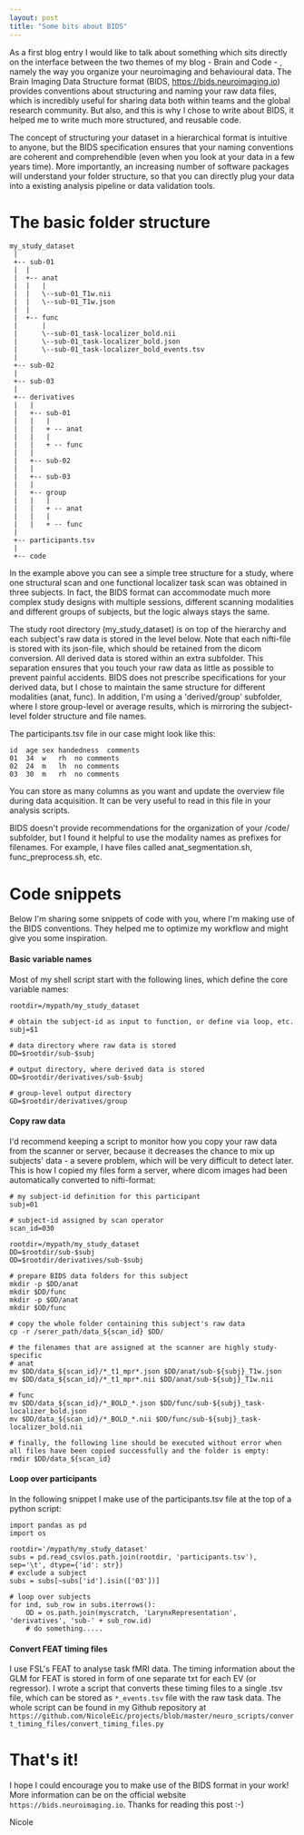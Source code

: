 ```yaml
---
layout: post
title: "Some bits about BIDS"
---
```


As a first blog entry I would like to talk about something which sits directly on the interface between the two themes of my blog - Brain and Code - , namely the way you organize your neuroimaging and behavioural data. The Brain Imaging Data Structure format (BIDS, https://bids.neuroimaging.io) provides conventions about structuring and naming your raw data files, which is incredibly useful for sharing data both within teams and the global research community. But also, and this is why I chose to write about BIDS, it helped me to write much more structured, and reusable code.

The concept of structuring your dataset in a hierarchical format is intuitive to anyone, but the BIDS specification ensures that your naming conventions are coherent and comprehendible (even when you look at your data in a few years time). More importantly, an increasing number of software packages will understand your folder structure, so that you can directly plug your data into a existing analysis pipeline or data validation tools.


# The basic folder structure

```
my_study_dataset
 |
 +-- sub-01
 |  |  
 |  +-- anat
 |  |   |
 |  |   \--sub-01_T1w.nii
 |  |   \--sub-01_T1w.json
 |  |
 |  +-- func
 |      |
 |      \--sub-01_task-localizer_bold.nii
 |      \--sub-01_task-localizer_bold.json
 |      \--sub-01_task-localizer_bold_events.tsv
 |
 +-- sub-02
 |    
 +-- sub-03
 |
 +-- derivatives
 |   |
 |   +-- sub-01
 |   |   |
 |   |   + -- anat
 |   |   |
 |   |   + -- func
 |   |
 |   +-- sub-02
 |   |    
 |   +-- sub-03
 |   |
 |   +-- group
 |   |   |
 |   |   + -- anat
 |   |   |
 |   |   + -- func
 |
 +-- participants.tsv
 |
 +-- code   
```

In the example above you can see a simple tree structure for a study, where one structural scan and one functional localizer task scan was obtained in three subjects. In fact, the BIDS format can accommodate much more complex study designs with multiple sessions, different scanning modalities and different groups of subjects, but the logic always stays the same.

The study root directory (my_study_dataset) is on top of the hierarchy and each subject's raw data is stored in the level below. Note that each nifti-file is stored with its json-file, which should be retained from the dicom conversion. All derived data is stored within an extra subfolder. This separation ensures that you touch your raw data as little as possible to prevent painful accidents. BIDS does not prescribe specifications for your derived data, but I chose to maintain the same structure for different modalities (anat, func). In addition, I'm using a 'derived/group' subfolder, where I store group-level or average results, which is mirroring the subject-level folder structure and file names.

The participants.tsv file in our case might look like this:

```
id	age	sex	handedness	comments
01	34	w	rh	no comments
02	24	m	lh	no comments
03	30	m	rh	no comments
```
You can store as many columns as you want and update the overview file during data acquisition. It can be very useful to read in this file in your analysis scripts.

BIDS doesn't provide recommendations for the organization of your /code/ subfolder, but I found it helpful to use the modality names as prefixes for filenames. For example, I have files called anat_segmentation.sh, func_preprocess.sh, etc.


# Code snippets
Below I'm sharing some snippets of code with you, where I'm making use of the BIDS conventions. They helped me to optimize my workflow and might give you some inspiration.


#### Basic variable names

Most of my shell script start with the following lines, which define the core variable names:
```
rootdir=/mypath/my_study_dataset

# obtain the subject-id as input to function, or define via loop, etc.
subj=$1

# data directory where raw data is stored
DD=$rootdir/sub-$subj

# output directory, where derived data is stored
OD=$rootdir/derivatives/sub-$subj

# group-level output directory
GD=$rootdir/derivatives/group
```

#### Copy raw data

I'd recommend keeping a script to monitor how you copy your raw data from the scanner or server, because
it decreases the chance to mix up subjects' data - a severe problem, which will be very difficult to detect later. This is how I copied my files form a server, where dicom images had been automatically converted to nifti-format:

```
# my subject-id definition for this participant
subj=01

# subject-id assigned by scan operator
scan_id=030

rootdir=/mypath/my_study_dataset
DD=$rootdir/sub-$subj
OD=$rootdir/derivatives/sub-$subj

# prepare BIDS data folders for this subject
mkdir -p $DD/anat
mkdir $DD/func
mkdir -p $OD/anat
mkdir $OD/func

# copy the whole folder containing this subject's raw data
cp -r /serer_path/data_${scan_id} $DD/

# the filenames that are assigned at the scanner are highly study-specific
# anat
mv $DD/data_${scan_id}/*_t1_mpr*.json $DD/anat/sub-${subj}_T1w.json
mv $DD/data_${scan_id}/*_t1_mpr*.nii $DD/anat/sub-${subj}_T1w.nii

# func
mv $DD/data_${scan_id}/*_BOLD_*.json $DD/func/sub-${subj}_task-localizer_bold.json
mv $DD/data_${scan_id}/*_BOLD_*.nii $DD/func/sub-${subj}_task-localizer_bold.nii

# finally, the following line should be executed without error when all files have been copied successfully and the folder is empty:
rmdir $DD/data_${scan_id}
```

#### Loop over participants

In the following snippet I make use of the participants.tsv file at the top of a python script:
```
import pandas as pd
import os

rootdir='/mypath/my_study_dataset'
subs = pd.read_csv(os.path.join(rootdir, 'participants.tsv'), sep='\t', dtype={'id': str})
# exclude a subject
subs = subs[~subs['id'].isin(['03'])]

# loop over subjects
for ind, sub_row in subs.iterrows():
    OD = os.path.join(myscratch, 'LarynxRepresentation', 'derivatives', 'sub-' + sub_row.id)
    # do something.....
```

#### Convert FEAT timing files

I use FSL's FEAT to analyse task fMRI data. The timing information about the GLM for FEAT is stored in form of one separate txt for each EV (or regressor). I wrote a script that converts these timing files to a single .tsv file, which can be stored as `*_events.tsv` file with the raw task data.
The whole script can be found in my Github repository at `https://github.com/NicoleEic/projects/blob/master/neuro_scripts/convert_timing_files/convert_timing_files.py`

# That's it!

I hope I could encourage you to make use of the BIDS format in your work! More information can be on the official website `https://bids.neuroimaging.io`. Thanks for reading this post :-)

Nicole
